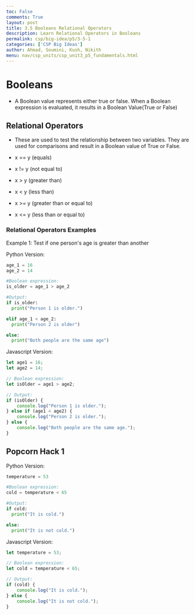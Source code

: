 ```yaml
---
toc: False
comments: True
layout: post
title: 3.5 Booleans Relational Operators
description: Learn Relational Operators in Booleans
permalink: csp/big-idea/p5/3-5-1
categories: ['CSP Big Ideas']
author: Ahmad, Soumini, Kush, Nikith
menu: nav/csp_units/csp_unit3_p5_fundamentals.html
---
```


<style>
article {
    background-color: #493149 !important;
    color: #A88AA4 !important; /* Change text color */
    border: 2px solid #312131 !important;
    padding: 20px !important;
    border-radius: 64px !important;
}
</style>


# **Booleans**
- A Boolean value represents either true or false. When a Boolean expression is evaluated, it results in a Boolean Value(True or False)

## **Relational Operators**
- These are used to test the relationship between two variables. They are used for comparisons and result in a Boolean value of True or False.

- x == y (equals)	
- x != y (not equal to)
- x > y (greater than)
- x < y (less than)
- x >= y (greater than or equal to)
- x <= y (less than or equal to)

### **Relational Operators Examples**

Example 1: Test if one person's age is greater than another

Python Version:
```python
age_1 = 16
age_2 = 14

#Boolean expression:
is_older = age_1 > age_2

#Output: 
if is_older: 
  print("Person 1 is older.")

elif age_1 < age_2:
  print("Person 2 is older")

else:
  print("Both people are the same age")

```

Javascript Version: 
```javascript
let age1 = 16;
let age2 = 14;

// Boolean expression:
let isOlder = age1 > age2;

// Output:
if (isOlder) {
    console.log("Person 1 is older.");
} else if (age1 < age2) {
    console.log("Person 2 is older.");
} else {
    console.log("Both people are the same age.");
}
```

## Popcorn Hack 1

Python Version:
```python
temperature = 53

#Boolean expression:
cold = temperature < 65

#Output:
if cold:
  print("It is cold.")

else:
  print("It is not cold.")

```

Javascript Version: 
```javascript
let temperature = 53;

// Boolean expression:
let cold = temperature < 65;

// Output:
if (cold) {
    console.log("It is cold.");
} else {
    console.log("It is not cold.");
}
```



